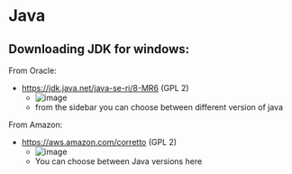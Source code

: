 # Java

## Downloading JDK for windows:
From Oracle:
- https://jdk.java.net/java-se-ri/8-MR6 (GPL 2)
  - ![image](https://github.com/user-attachments/assets/0965a91a-a58e-49bb-ba73-64be2c8602c0)
  - from the sidebar you can choose between different version of java


From Amazon:
- https://aws.amazon.com/corretto (GPL 2)
  - ![image](https://github.com/user-attachments/assets/54b338e0-3de3-4661-8b8c-8da4f667f425)
  - You can choose between Java versions here



